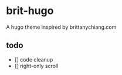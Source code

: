 # brit-hugo
A hugo theme inspired by brittanychiang.com

## todo
- [] code cleanup
- [] right-only scroll
